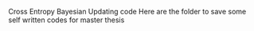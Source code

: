 Cross Entropy Bayesian Updating code
Here are the folder to save some self written codes for master thesis